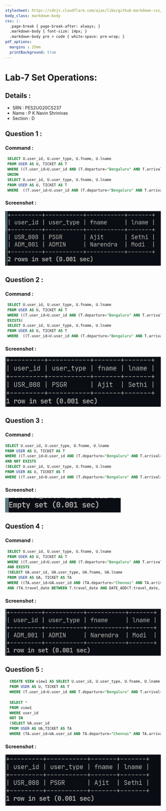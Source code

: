 ```yaml
---
stylesheet: https://cdnjs.cloudflare.com/ajax/libs/github-markdown-css/2.10.0/github-markdown.min.css
body_class: markdown-body
css: |-
  .page-break { page-break-after: always; }
  .markdown-body { font-size: 14px; }
  .markdown-body pre > code { white-space: pre-wrap; }
pdf_options:
  margins : 25mm
  printBackground: true
---
```

# Lab-7 Set Operations:

## Details : 
- SRN : PES2UG20CS237
- Name : P K Navin Shrinivas 
- Section : D

## Question 1 : 

### Command : 
```sql
 SELECT U.user_id, U.user_type, U.fname, U.lname
 FROM USER AS U, TICKET AS T
 WHERE ((T.user_id=U.user_id AND (T.departure="Bengaluru" AND T.arrival="Chennai")) AND (T.travel_date LIKE '2021-10-__'))
 UNION
 SELECT U.user_id, U.user_type, U.fname, U.lname
 FROM USER AS U, TICKET AS T
 WHERE  ((T.user_id=U.user_id AND (T.departure="Bengaluru" AND T.arrival="Chennai")) AND (T.travel_date LIKE '2022-08-__'));
```

### Screenshot : 
![image](./1.png)

## Question 2 : 

### Command : 

```sql
 SELECT U.user_id, U.user_type, U.fname, U.lname
 FROM USER AS U, TICKET AS T
 WHERE ((T.user_id=U.user_id AND (T.departure="Bengaluru" AND T.arrival="Chennai")) AND (T.travel_date LIKE '2021-10-__')) AND
 EXISTS(
 SELECT U.user_id, U.user_type, U.fname, U.lname
 FROM USER AS U, TICKET AS T
 WHERE  ((T.user_id=U.user_id AND (T.departure="Bengaluru" AND T.arrival="Chennai")) AND (T.travel_date LIKE '2022-08-__')));
```

### Screenshot : 
![image](./2.png)

## Question 3 : 

### Command : 

```sql
SELECT U.user_id, U.user_type, U.fname, U.lname
FROM USER AS U, TICKET AS T  
WHERE ((T.user_id=U.user_id AND (T.departure="Bengaluru" AND T.arrival="Chennai")) AND (T.travel_date LIKE '2022-08-__')) 
AND NOT EXISTS 
(SELECT U.user_id, U.user_type, U.fname, U.lname  
FROM USER AS U, TICKET AS T  
WHERE ((T.user_id=U.user_id AND (T.departure="Bengaluru" AND T.arrival="Chennai")) AND (T.travel_date LIKE '2021-10-__')));
```

### Screenshot : 

![image](./3.png)


## Question 4 : 

### Command : 

```sql
 SELECT U.user_id, U.user_type, U.fname, U.lname
 FROM USER AS U, TICKET AS T
 WHERE ((T.user_id=U.user_id AND (T.departure="Bengaluru" AND T.arrival="Chennai")))
 AND EXISTS 
 (SELECT UA.user_id, UA.user_type, UA.fname, UA.lname 
 FROM USER AS UA, TICKET AS TA  
 WHERE ((TA.user_id=UA.user_id AND (TA.departure="Chennai" AND TA.arrival="Bengaluru")) 
 AND (TA.travel_date BETWEEN T.travel_date AND DATE_ADD(T.travel_date, INTERVAL 1 WEEK))));
```

### Screenshot : 
![image](./4.png)

## Question 5 : 

```sql
  CREATE VIEW view1 AS SELECT U.user_id, U.user_type, U.fname, U.lname 
  FROM USER AS U, TICKET AS T 
  WHERE (T.user_id=U.user_id AND T.departure="Bengaluru" AND T.arrival="Chennai");

  SELECT * 
  FROM view1 
  WHERE user_id 
  NOT IN
  (SELECT UA.user_id 
  FROM USER AS UA,TICKET AS TA 
  WHERE (TA.user_id=UA.user_id AND TA.departure="Chennai" AND TA.arrival="Bengaluru"));
```

### Screenshot : 

![image](./5.png)
